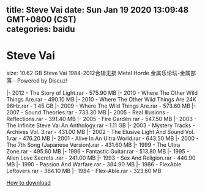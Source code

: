 
title: Steve Vai
date: Sun Jan 19 2020 13:09:48 GMT+0800 (CST)    
categories: baidu
---

# Steve Vai
size: 10.62 GB
 Steve Vai 1984-2012合辑无损 Metal Horde 金属乐论坛-金属部落 - Powered by Discuz!
 
|- 2012 - The Story of Light.rar - 575.90 MB
|- 2010 - Where The Other Wild Things Are.rar - 490.10 MB
|- 2010 - Where The Other Wild Things Are 24K 96Hz.rar - 1.45 GB
|- 2009 - Where The Wild Things Are.rar - 573.60 MB
|- 2007 - Sound Theories.rar - 733.30 MB
|- 2005 - Real Illusions - Reflections.rar - 391.40 MB
|- 2005 - Fire Garden.rar - 547.50 MB
|- 2003 - The Infinite Steve Vai  An Anthology.rar - 1.11 GB
|- 2003 - Mystery Tracks - Archives Vol. 3.rar - 431.00 MB
|- 2002 - The Elusive Light And Sound Vol. 1.rar - 476.20 MB
|- 2001 - Alive In An Ultra World.rar - 643.50 MB
|- 2000 - The 7th Song (Japanese Version).rar - 431.60 MB
|- 1999 - The Ultra Zone.rar - 495.60 MB
|- 1996 - Fantastic Guitar.rar - 513.80 MB
|- 1995 - Alien Love Secrets .rar - 241.00 MB
|- 1993 - Sex And Religion.rar - 440.90 MB
|- 1990 -  Passion And Warfare.rar - 384.90 MB
|- 1986 - FlexAble Leftovers.rar - 364.10 MB
|- 1984 - Flex-Able.rar - 323.60 MB

[How to download](https://bpcam.bemobtrk.com/go/2ceec3aa-1ca2-46d6-b9ff-aaa5c184517c?jno=580)